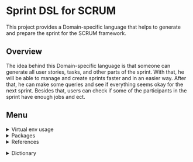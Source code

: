 # Sprint DSL for SCRUM

This project provides a Domain-specific language that helps to generate and prepare the sprint for the SCRUM framework. 

## Overview

The idea behind this Domain-specific language is that someone can generate all user stories, tasks, and other parts of the sprint. With that, he will be able to manage and create sprints faster and in an easier way. After that, he can make some queries and see if everything seems okay for the next sprint. Besides that, users can check if some of the participants in the sprint have enough jobs and ect.


## Menu

<details>
 <summary> Virtual env usage </summary> 
  
## How to setup env

  1. You need first to install **virtualenv**. So, open terminal **as administrator** and run
  
  ```sh
  python -m virtualenv <nameOfEnv>
  ```
  eg. create env with name jszd-env
  ```sh
  python -m virtualenv jszd-env
  ```
  Then, in your project, you will get virtualenv where you can install all needed dependencies and etc.  
  
  ![image](https://user-images.githubusercontent.com/45834270/143786245-7efc5852-c25d-4f95-98e3-d5f6eec723f9.png)

  <br/>
  
## Activate env
  
  If you are on Windows(if you are on Mac, try bin instead of the Scripts), activate env with 
  ```
  .\<nameOfEnv>\Scripts\activate
  ```
  ie. for our example
  
  ![image](https://user-images.githubusercontent.com/45834270/143786351-a3dc0b2c-fb2f-41a0-8ada-d7a21a3a784b.png)

  And after you did that, you will have activated your virtual env, you can see name of your env next to the route of the current directory.
  
  ![image](https://user-images.githubusercontent.com/45834270/143786471-afff5acf-afac-408f-9f46-884630929198.png)
  
  <br/>
  

## Deactivate env
 It is a way easier then activation, you only need to type 
  ```sh
  deactivate
  ```
  ie. for our example
  
  ![image](https://user-images.githubusercontent.com/45834270/143786524-156f1bcf-a4aa-401e-a251-2cbfea882893.png)
 
  <br/>

## Check env dependencies
  
  ```sh
  pip list
  ```
  ie. for our example
  
  ![image](https://user-images.githubusercontent.com/45834270/143786569-9fce8794-7c9c-44dc-a388-77c40af0578b.png)

  <br/>
  
## References 

  1. Setup virtual env: [link](https://www.youtube.com/watch?v=4jt9JPoIDpY)
  2. Introduction to textX: [link](https://www.youtube.com/watch?v=CN2IVtInapo)

 <br/><br/>
 
</details>
 
 
<details>
 <summary> Packages </summary>
 
 <br/>

 ## Install dependencies
 
 ```sh
 pip install -r requirements.txt
 ```
 
 ## Update requirements with new dependencies
 
 Do not forget to activate virtual env when you run this command !! (Otherwise you will update req with all dependencies from your machine !!)
 
 ```sh
 pip freeze > requirements.txt
 ```
 
 Eg. I installed textX (new dependencies to the env) and after that I updated requirements.
 
 ![image](https://user-images.githubusercontent.com/45834270/143787942-977afae0-39f7-4627-8cdd-fbb23df3e04b.png)

 
  <br/>
 
 </details>
 
 <details>
 <summary> References </summary> <br/>
 
## References
 
1. More info about project request, can be found here: [link](https://www.igordejanovic.net/courses/jsd/projekat/)
 
<br/> </details> 

<details> </br>
 <summary> Dictionary </summary>
 
 - **Scrum**: Scrum is a framework within which people can address complex adaptive problems, while productively and creatively delivering products of the highest possible value.
 
<br/> </details>
 
 <br/>
 
 

